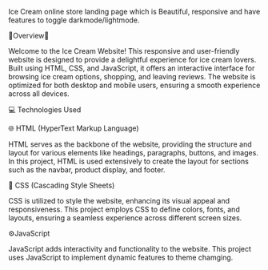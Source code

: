 Ice Cream online store landing page which is Beautiful, responsive and have features to toggle darkmode/lightmode.

🌟Overview🌟

Welcome to the Ice Cream Website! This responsive and user-friendly website is designed to provide a delightful experience for ice cream lovers. Built using HTML, CSS, and JavaScript, it offers an interactive interface for browsing ice cream options, shopping, and leaving reviews. The website is optimized for both desktop and mobile users, ensuring a smooth experience across all devices.

💻 Technologies Used 

🌐 HTML (HyperText Markup Language)

HTML serves as the backbone of the website, providing the structure and layout for various elements like headings, paragraphs, buttons, and images. In this project, HTML is used extensively to create the layout for sections such as the navbar, product display, and footer.

🎨 CSS (Cascading Style Sheets)

CSS is utilized to style the website, enhancing its visual appeal and responsiveness. This project employs CSS to define colors, fonts, and layouts, ensuring a seamless experience across different screen sizes.

⚙️JavaScript

JavaScript adds interactivity and functionality to the website. This project uses JavaScript to implement dynamic features to theme chamging.


 
